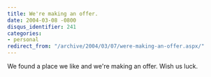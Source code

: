 ```yaml
---
title: We're making an offer.
date: 2004-03-08 -0800
disqus_identifier: 241
categories:
- personal
redirect_from: "/archive/2004/03/07/were-making-an-offer.aspx/"
---
```


We found a place we like and we're making an offer. Wish us luck.

